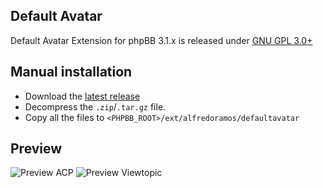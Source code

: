 ## Default Avatar

Default Avatar Extension for phpBB 3.1.x is released under [GNU GPL 3.0+](https://www.gnu.org/licenses/gpl-3.0.txt)

## Manual installation

* Download the [latest release](https://github.com/AlfredoRamos/phpbb-ext-default-avatar/releases)
* Decompress the ```.zip```/```.tar.gz``` file.
* Copy all the files to ```<PHPBB_ROOT>/ext/alfredoramos/defaultavatar```

## Preview

![Preview ACP](https://i.imgur.com/necSGqT.png)
![Preview Viewtopic](https://i.imgur.com/mALb9e0.png)